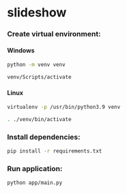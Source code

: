 # slideshow

### Create virtual environment:

#### Windows

```bash
python -m venv venv
```
```bash
venv/Scripts/activate
```

#### Linux

```bash
virtualenv -p /usr/bin/python3.9 venv
```
```bash
. ./venv/bin/activate
```

### Install dependencies:

```bash
pip install -r requirements.txt
```

### Run application:

```bash
python app/main.py
```
